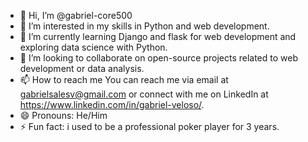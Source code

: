 - 👋 Hi, I’m @gabriel-core500
- 👀 I’m interested in my skills in Python and web development.
- 🌱 I’m currently learning Django and flask for web development and exploring data science with Python.
- 💞️ I’m looking to collaborate on open-source projects related to web development or data analysis.
- 📫 How to reach me You can reach me via email at gabrielsalesv@gmail.com or connect with me on LinkedIn at https://www.linkedin.com/in/gabriel-veloso/.
- 😄 Pronouns: He/Him
- ⚡ Fun fact: i used to be a professional poker player for 3 years.
<!---
gabriel-core500/gabriel-core500 is a ✨ special ✨ repository because its `README.md` (this file) appears on your GitHub profile.
You can click the Preview link to take a look at your changes.
--->
